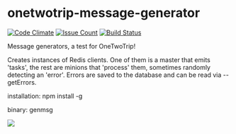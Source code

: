 # onetwotrip-message-generator

[![Code Climate](https://codeclimate.com/github/aenglisc/onetwotrip-message-generator/badges/gpa.svg)](https://codeclimate.com/github/aenglisc/onetwotrip-message-generator)
[![Issue Count](https://codeclimate.com/github/aenglisc/onetwotrip-message-generator/badges/issue_count.svg)](https://codeclimate.com/github/aenglisc/onetwotrip-message-generator)
[![Build Status](https://travis-ci.org/aenglisc/onetwotrip-message-generator.svg?branch=master)](https://travis-ci.org/aenglisc/onetwotrip-message-generator)

Message generators, a test for OneTwoTrip!

Creates instances of Redis clients. One of them is a master that emits 'tasks',
the rest are minions that 'process' them, sometimes randomly detecting an 'error'.
Errors are saved to the database and can be read via --getErrors.

installation:
npm install -g

binary:
genmsg

<img src ="https://media.giphy.com/media/3ohhwBwllTr26ZfEw8/giphy.gif">
